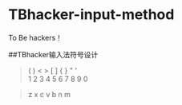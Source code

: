 # TBhacker-input-method
To Be hackers！

##TBhacker输入法符号设计
 >( ) < > [ ] { } " '   
 >1 2 3 4 5 6 7 8 9 0   
   
      
 >z x c v b n m      

